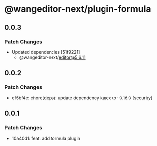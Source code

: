 # @wangeditor-next/plugin-formula

## 0.0.3

### Patch Changes

- Updated dependencies [51f9221]
  - @wangeditor-next/editor@5.6.11

## 0.0.2

### Patch Changes

- ef5bf4e: chore(deps): update dependency katex to ^0.16.0 [security]

## 0.0.1

### Patch Changes

- 10a40d1: feat: add formula plugin
